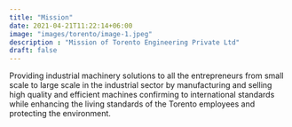 ```yaml
---
title: "Mission"
date: 2021-04-21T11:22:14+06:00
image: "images/torento/image-1.jpeg"
description : "Mission of Torento Engineering Private Ltd"
draft: false
---
```


Providing industrial machinery solutions to all the entrepreneurs from small scale to large scale in the industrial sector by manufacturing and selling high quality and efficient machines confirming to international standards while enhancing the living standards of the Torento employees and protecting the environment.
